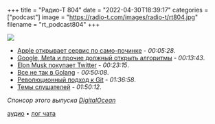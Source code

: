 +++
title = "Радио-Т 804"
date = "2022-04-30T18:39:17"
categories = ["podcast"]
image = "https://radio-t.com/images/radio-t/rt804.jpg"
filename = "rt_podcast804"
+++

![](https://radio-t.com/images/radio-t/rt804.jpg)

- [Apple открывает сервис по само-починке](https://www.apple.com/newsroom/2022/04/apples-self-service-repair-now-available/) - *00:05:28*.
- [Google, Meta и прочие должный открыть алгоритмы](https://www.theverge.com/2022/4/23/23036976/eu-digital-services-act-finalized-algorithms-targeted-advertising) - *00:13:43*.
- [Elon Musk покупает Twitter](https://www.prnewswire.com/news-releases/elon-musk-to-acquire-twitter-301532245.html) - *00:23:15*.
- [Все не так в Golang](https://fasterthanli.me/articles/i-want-off-mr-golangs-wild-ride) - *00:50:08*.
- [Революционный подход к Git](https://dev.to/render/git-organized-a-better-git-flow-56go) - *01:36:58*.
- [Темы слушателей](https://radio-t.com/p/2022/04/26/prep-804/) - *01:50:12*.

*Спонсор этого выпуска [DigitalOcean](https://do.co/radiot)*


[аудио](https://cdn.radio-t.com/rt_podcast804.mp3) • [лог чата](https://chat.radio-t.com/logs/radio-t-804.html)
<audio src="https://cdn.radio-t.com/rt_podcast804.mp3" preload="none"></audio>
